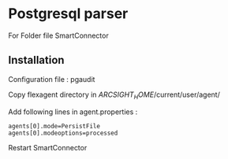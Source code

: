 # Postgresql parser
For Folder file SmartConnector

## Installation
Configuration file : pgaudit

Copy flexagent directory in $ARCSIGHT_HOME$/current/user/agent/

Add following lines in agent.properties :
```
agents[0].mode=PersistFile
agents[0].modeoptions=processed
```

Restart SmartConnector

